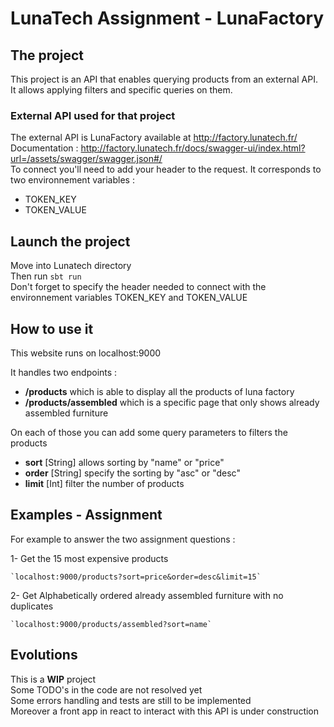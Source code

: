 # LunaTech Assignment - LunaFactory

## The project
This project is an API that enables querying products from an external API.  
It allows applying filters and specific queries on them.  

### External API used for that project
The external API is LunaFactory available at http://factory.lunatech.fr/  
Documentation : http://factory.lunatech.fr/docs/swagger-ui/index.html?url=/assets/swagger/swagger.json#/  
To connect you'll need to add your header to the request. It corresponds to two environnement variables :
* TOKEN_KEY
* TOKEN_VALUE

## Launch the project
Move into Lunatech directory  
Then run `sbt run`   
Don't forget to specify the header needed to connect with the environnement variables TOKEN_KEY and TOKEN_VALUE

## How to use it
This website runs on localhost:9000

It handles two endpoints :
* **/products** which is able to display all the products of luna factory
* **/products/assembled** which is a specific page that only shows already assembled furniture

On each of those you can add some query parameters to filters the products
* **sort** [String] allows sorting by "name" or "price"
* **order** [String] specify the sorting by "asc" or "desc"
* **limit** [Int] filter the number of products 

## Examples - Assignment
For example to answer the two assignment questions :

1- Get the 15 most expensive products  

    `localhost:9000/products?sort=price&order=desc&limit=15`  
    
2- Get Alphabetically ordered already assembled furniture with no duplicates  

    `localhost:9000/products/assembled?sort=name`  

## Evolutions
This is a **WIP** project  
Some TODO's in the code are not resolved yet  
Some errors handling and tests are still to be implemented  
Moreover a front app in react to interact with this API is under construction
